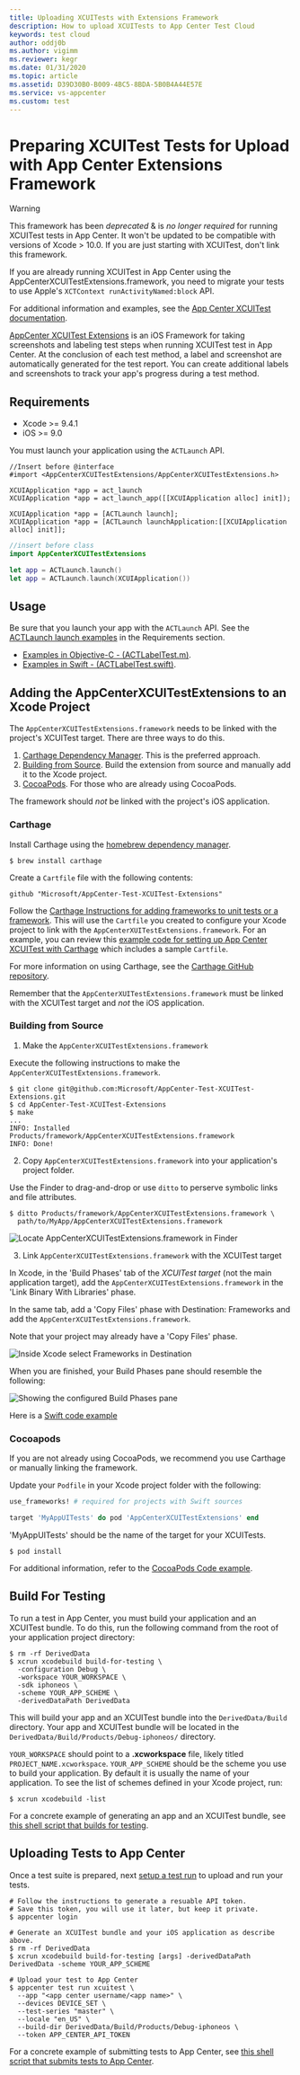 ```yaml
---
title: Uploading XCUITests with Extensions Framework
description: How to upload XCUITests to App Center Test Cloud
keywords: test cloud
author: oddj0b
ms.author: vigimm
ms.reviewer: kegr
ms.date: 01/31/2020
ms.topic: article
ms.assetid: D39D30B0-B009-4BC5-8BDA-5B0B4A44E57E
ms.service: vs-appcenter
ms.custom: test
---
```


# Preparing XCUITest Tests for Upload with App Center Extensions Framework

> [!WARNING]
> This framework has been *deprecated* & is *no longer required* for running XCUITest tests in App Center. It won't be updated to be compatible with versions of Xcode > 10.0. If you are just starting with XCUITest, don't link this framework.

If you are already running XCUITest in App Center using the AppCenterXCUITestExtensions.framework, you need to migrate your tests to use Apple's `XCTContext runActivityNamed:block` API.

For additional information and examples, see the [App Center XCUITest documentation](~/test-cloud/frameworks/xcuitest/index.md).

[AppCenter XCUITest Extensions](https://github.com/Microsoft/AppCenter-Test-XCUITest-Extensions) is an iOS Framework for taking screenshots and labeling test steps when running XCUITest test in App Center. At the conclusion of each test method, a label and screenshot are automatically generated for the test report. You can create additional labels and screenshots to track your app's progress during a test method.

## Requirements

* Xcode >= 9.4.1
* iOS >= 9.0

You must launch your application using the `ACTLaunch` API.

```obj-c
//Insert before @interface
#import <AppCenterXCUITestExtensions/AppCenterXCUITestExtensions.h>

XCUIApplication *app = act_launch
XCUIApplication *app = act_launch_app([[XCUIApplication alloc] init]);

XCUIApplication *app = [ACTLaunch launch];
XCUIApplication *app = [ACTLaunch launchApplication:[[XCUIApplication alloc] init]];
```

```swift
//insert before class
import AppCenterXCUITestExtensions

let app = ACTLaunch.launch()
let app = ACTLaunch.launch(XCUIApplication())
```

## Usage

Be sure that you launch your app with the `ACTLaunch` API. See the [ACTLaunch launch examples](#requirements) in the Requirements section.

* [Examples in Objective-C - (ACTLabelTest.m)](https://github.com/Microsoft/AppCenter-Test-XCUITest-Extensions/blob/master/TestApp/Tests/UI/ACTLabelTest.m).
* [Examples in Swift - (ACTLabelTest.swift)](https://github.com/Microsoft/AppCenter-Test-XCUITest-Extensions/blob/master/TestApp/Tests/UI/ACTLabelTest.swift).

## Adding the AppCenterXCUITestExtensions to an Xcode Project

The `AppCenterXCUITestExtensions.framework` needs to be linked with the project's XCUITest target. There are three ways to do this.

1. [Carthage Dependency Manager](#carthage). This is the preferred approach. 
2. [Building from Source](#building-from-source). Build the extension from source and manually add it to the Xcode project.
3. [CocoaPods](#cocoapods). For those who are already using CocoaPods.

The framework should *not* be linked with the project's iOS application.

### Carthage

Install Carthage using the [homebrew dependency manager](https://brew.sh/).

```shell
$ brew install carthage
```

Create a `Cartfile` file with the following contents:

```Text
github "Microsoft/AppCenter-Test-XCUITest-Extensions"
```

Follow the [Carthage Instructions for adding frameworks to unit tests or a framework](https://github.com/Carthage/Carthage#adding-frameworks-to-unit-tests-or-a-framework). This will use the `Cartfile` you created to configure your Xcode project to link with the `AppCenterXUITestExtensions.framework`. For an example, you can review this [example code for setting up App Center XCUITest with Carthage](https://github.com/Microsoft/AppCenter-Test-XCUITest-Extensions/tree/master/Dido) which includes a sample `Cartfile`.

For more information on using Carthage, see the [Carthage GitHub repository](https://github.com/Carthage/Carthage).

Remember that the `AppCenterXUITestExtensions.framework` must be linked with the XCUITest target and *not* the iOS application.

### Building from Source

1. Make the `AppCenterXCUITestExtensions.framework`

Execute the following instructions to make the `AppCenterXCUITestExtensions.framework`.

```shell
$ git clone git@github.com:Microsoft/AppCenter-Test-XCUITest-Extensions.git
$ cd AppCenter-Test-XCUITest-Extensions
$ make
...
INFO: Installed Products/framework/AppCenterXCUITestExtensions.framework
INFO: Done!
```

2. Copy `AppCenterXCUITestExtensions.framework` into your application's project folder.

Use the Finder to drag-and-drop or use `ditto` to perserve symbolic links and file attributes.

```shell
$ ditto Products/framework/AppCenterXCUITestExtensions.framework \
  path/to/MyApp/AppCenterXCUITestExtensions.framework
```

![Locate AppCenterXCUITestExtensions.framework in Finder](images/xcuitest-appcenter-framework-in-Finder.png)

3. Link `AppCenterXCUITestExtensions.framework` with the XCUITest target

In Xcode, in the 'Build Phases' tab of the *XCUITest target* (not the main application target), add the `AppCenterXCUITestExtensions.framework` in the 'Link Binary With Libraries' phase.

In the same tab, add a 'Copy Files' phase with Destination: Frameworks and add the `AppCenterXCUITestExtensions.framework`.

Note that your project may already have a 'Copy Files' phase.

![Inside Xcode select Frameworks in Destination](images/xcuitest-link-framework.gif)

When you are finished, your Build Phases pane should resemble the following:

![Showing the configured Build Phases pane](images/xcuitest-build-settings.png)

Here is a [Swift code example](https://github.com/Microsoft/AppCenter-Test-XCUITest-Extensions/tree/master/StickShift)

### Cocoapods

If you are not already using CocoaPods, we recommend you use Carthage or manually linking the framework.

Update your `Podfile` in your Xcode project folder with the following:

```ruby
use_frameworks! # required for projects with Swift sources

target 'MyAppUITests' do pod 'AppCenterXCUITestExtensions' end
```

'MyAppUITests' should be the name of the target for your XCUITests.

```shell
$ pod install
```

For additional information, refer to the [CocoaPods Code example](https://github.com/Microsoft/AppCenter-Test-XCUITest-Extensions/tree/master/BeetIt).

## Build For Testing

To run a test in App Center, you must build your application and an XCUITest bundle. To do this, run the following command from the root of your application project directory:

```shell
$ rm -rf DerivedData
$ xcrun xcodebuild build-for-testing \
  -configuration Debug \
  -workspace YOUR_WORKSPACE \
  -sdk iphoneos \
  -scheme YOUR_APP_SCHEME \
  -derivedDataPath DerivedData
```

This will build your app and an XCUITest bundle into the `DerivedData/Build` directory. Your app and XCUITest bundle will be
located in the `DerivedData/Build/Products/Debug-iphoneos/` directory.

`YOUR_WORKSPACE` should point to a **.xcworkspace** file, likely titled `PROJECT_NAME.xcworkspace`. `YOUR_APP_SCHEME` should be the scheme you use to build your application. By default it is usually the name of your application. To see the list of schemes defined in your Xcode project, run:

```shell
$ xcrun xcodebuild -list
```

For a concrete example of generating an app and an XCUITest bundle, see [this shell script that builds for testing](https://github.com/Microsoft/AppCenter-Test-XCUITest-Extensions/blob/master/bin/make/build-for-testing.sh).

## Uploading Tests to App Center

Once a test suite is prepared, next [setup a test run](~/test-cloud/starting-a-test-run.md) to upload and run your tests.

```shell
# Follow the instructions to generate a resuable API token.
# Save this token, you will use it later, but keep it private.
$ appcenter login

# Generate an XCUITest bundle and your iOS application as describe above.
$ rm -rf DerivedData
$ xcrun xcodebuild build-for-testing [args] -derivedDataPath DerivedData -scheme YOUR_APP_SCHEME

# Upload your test to App Center
$ appcenter test run xcuitest \
  --app "<app center username/<app name>" \
  --devices DEVICE_SET \
  --test-series "master" \
  --locale "en_US" \
  --build-dir DerivedData/Build/Products/Debug-iphoneos \
  --token APP_CENTER_API_TOKEN
```

For a concrete example of submitting tests to App Center, see [this shell script that submits tests to App Center](https://github.com/Microsoft/AppCenter-Test-XCUITest-Extensions/blob/master/bin/make/appcenter.sh).
